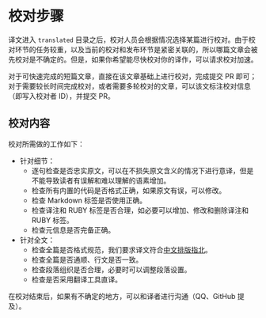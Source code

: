 # 校对步骤

译文进入 `translated` 目录之后，校对人员会根据情况选择某篇进行校对。由于校对环节的任务较重，以及当前的校对和发布环节是紧密关联的，所以哪篇文章会被先校对是不确定的。但是，如果你希望能尽快校对你的译作，可以请求校对加速。

对于可快速完成的短篇文章，直接在该文章基础上进行校对，完成提交 PR 即可；对于需要较长时间完成校对，或者需要多轮校对的文章，可以该文标注校对信息（即写入校对者 ID），并提交 PR。

## 校对内容

校对所需做的工作如下：

- 针对细节：
    - 逐句检查是否忠实原文，可以在不损失原文含义的情况下进行意译，但是不能导致读者有误解和难以理解的语素增加。
    - 检查所有内置的代码是否格式正确，如果原文有误，可以修改。
    - 检查 Markdown 标签是否使用正确。
    - 检查译注和 RUBY 标签是否合理，如必要可以增加、修改和删除译注和 RUBY 标签。
    - 检查元信息是否完备正确。
- 针对全文：
    - 检查全篇是否格式规范，我们要求译文符合[中文排版指北](../tutorials/copywriting.md)。
    - 检查全篇是否通顺、行文是否一致。
    - 检查段落组织是否合理，必要时可以调整段落设置。
    - 检查是否采用翻译工具直译。

在校对结束后，如果有不确定的地方，可以和译者进行沟通（QQ、GitHub 提及）。
